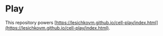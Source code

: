# Play

This repository powers [https://lesichkovm.github.io/cell-play/index.html](https://lesichkovm.github.io/cell-play/index.html).
